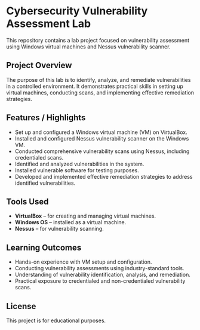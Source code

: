 # Cybersecurity Vulnerability Assessment Lab

This repository contains a lab project focused on vulnerability assessment using Windows virtual machines and Nessus vulnerability scanner.

## Project Overview

The purpose of this lab is to identify, analyze, and remediate vulnerabilities in a controlled environment. It demonstrates practical skills in setting up virtual machines, conducting scans, and implementing effective remediation strategies.

## Features / Highlights

- Set up and configured a Windows virtual machine (VM) on VirtualBox.
- Installed and configured Nessus vulnerability scanner on the Windows VM.
- Conducted comprehensive vulnerability scans using Nessus, including credentialed scans.
- Identified and analyzed vulnerabilities in the system.
- Installed vulnerable software for testing purposes.
- Developed and implemented effective remediation strategies to address identified vulnerabilities.

## Tools Used

- **VirtualBox** – for creating and managing virtual machines.
- **Windows OS** – installed as a virtual machine.
- **Nessus** – for vulnerability scanning.

## Learning Outcomes

- Hands-on experience with VM setup and configuration.
- Conducting vulnerability assessments using industry-standard tools.
- Understanding of vulnerability identification, analysis, and remediation.
- Practical exposure to credentialed and non-credentialed vulnerability scans.

## License

This project is for educational purposes. 

